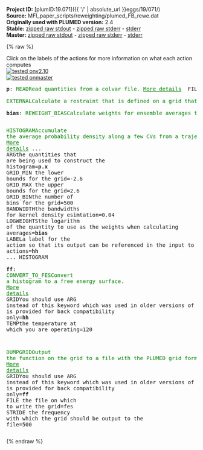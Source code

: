 **Project ID:** [plumID:19.071]({{ '/' | absolute_url }}eggs/19/071/)  
**Source:** MFI_paper_scripts/reweighting/plumed_FB_rewe.dat  
**Originally used with PLUMED version:** 2.4  
**Stable:** [zipped raw stdout](plumed_FB_rewe.dat.plumed.stdout.txt.zip) - [zipped raw stderr](plumed_FB_rewe.dat.plumed.stderr.txt.zip) - [stderr](plumed_FB_rewe.dat.plumed.stderr)  
**Master:** [zipped raw stdout](plumed_FB_rewe.dat.plumed_master.stdout.txt.zip) - [zipped raw stderr](plumed_FB_rewe.dat.plumed_master.stderr.txt.zip) - [stderr](plumed_FB_rewe.dat.plumed_master.stderr)  

{% raw %}
<div class="plumedpreheader">
<div class="headerInfo" id="value_details_data/MFI_paper_scripts/reweighting/plumed_FB_rewe.dat"> Click on the labels of the actions for more information on what each action computes </div>
<div class="containerBadge">
<div class="headerBadge"><a href="plumed_FB_rewe.dat.plumed.stderr"><img src="https://img.shields.io/badge/v2.10-failed-red.svg" alt="tested onv2.10" /></a></div>
<div class="headerBadge"><a href="plumed_FB_rewe.dat.plumed_master.stderr"><img src="https://img.shields.io/badge/master-failed-red.svg" alt="tested onmaster" /></a></div>
</div>
</div>
<pre class="plumedlisting">
<b name="data/MFI_paper_scripts/reweighting/plumed_FB_rewe.datp" onclick='showPath("data/MFI_paper_scripts/reweighting/plumed_FB_rewe.dat","data/MFI_paper_scripts/reweighting/plumed_FB_rewe.datp","data/MFI_paper_scripts/reweighting/plumed_FB_rewe.datp","brown")'>p</b>: <span class="plumedtooltip" style="color:green">READ<span class="right">Read quantities from a colvar file. <a href="https://www.plumed.org/doc-master/user-doc/html/READ" style="color:green">More details</a><i></i></span></span>  <span class="plumedtooltip">FILE<span class="right">the name of the file from which to read these quantities<i></i></span></span>=./position <span class="plumedtooltip">VALUES<span class="right">the values to read from the file<i></i></span></span>=p.x <span class="plumedtooltip">IGNORE_FORCES<span class="right"> use this flag if the forces added by any bias can be safely ignored<i></i></span></span> <span class="plumedtooltip">IGNORE_TIME<span class="right"> ignore the time in the colvar file<i></i></span></span>
<br/><span style="display:none;" id="data/MFI_paper_scripts/reweighting/plumed_FB_rewe.datp">The READ action with label <b>p</b> calculates the following quantities:<table  align="center" frame="void" width="95%" cellpadding="5%"><tr><td width="5%"><b> Quantity </b>  </td><td><b> Description </b> </td></tr><tr><td width="5%">p..#!custom</td><td>the names of the output components for this action depend on the actions input file see the example inputs below for details</td></tr></table></span><span class="plumedtooltip" style="color:green">EXTERNAL<span class="right">Calculate a restraint that is defined on a grid that is read during start up <a href="https://www.plumed.org/doc-master/user-doc/html/EXTERNAL" style="color:green">More details</a><i></i></span></span> <span class="plumedtooltip">ARG<span class="right">the labels of the scalars on which the bias will act<i></i></span></span>=<b name="data/MFI_paper_scripts/reweighting/plumed_FB_rewe.datp">p.x</b> <span class="plumedtooltip">FILE<span class="right">the name of the file containing the external potential<i></i></span></span>=grid.dat <span class="plumedtooltip">LABEL<span class="right">a label for the action so that its output can be referenced in the input to other actions<i></i></span></span>=<b name="data/MFI_paper_scripts/reweighting/plumed_FB_rewe.datmetad" onclick='showPath("data/MFI_paper_scripts/reweighting/plumed_FB_rewe.dat","data/MFI_paper_scripts/reweighting/plumed_FB_rewe.datmetad","data/MFI_paper_scripts/reweighting/plumed_FB_rewe.datmetad","brown")'>metad</b>
<br/><span style="display:none;" id="data/MFI_paper_scripts/reweighting/plumed_FB_rewe.datmetad">The EXTERNAL action with label <b>metad</b> calculates the following quantities:<table  align="center" frame="void" width="95%" cellpadding="5%"><tr><td width="5%"><b> Quantity </b>  </td><td><b> Description </b> </td></tr><tr><td width="5%">metad.bias</td><td>the instantaneous value of the bias potential</td></tr></table></span><b name="data/MFI_paper_scripts/reweighting/plumed_FB_rewe.datbias" onclick='showPath("data/MFI_paper_scripts/reweighting/plumed_FB_rewe.dat","data/MFI_paper_scripts/reweighting/plumed_FB_rewe.datbias","data/MFI_paper_scripts/reweighting/plumed_FB_rewe.datbias","brown")'>bias</b>: <span class="plumedtooltip" style="color:green">REWEIGHT_BIAS<span class="right">Calculate weights for ensemble averages that negate the effect the bias has on the region of phase space explored <a href="https://www.plumed.org/doc-master/user-doc/html/REWEIGHT_BIAS" style="color:green">More details</a><i></i></span></span> <span class="plumedtooltip">TEMP<span class="right">the system temperature<i></i></span></span>=120

<span style="display:none;" id="data/MFI_paper_scripts/reweighting/plumed_FB_rewe.datbias">The REWEIGHT_BIAS action with label <b>bias</b> calculates the following quantities:<table  align="center" frame="void" width="95%" cellpadding="5%"><tr><td width="5%"><b> Quantity </b>  </td><td><b> Description </b> </td></tr><tr><td width="5%">bias.value</td><td>the weight to use for this frame to negate the effect the bias</td></tr></table></span><span class="plumedtooltip" style="color:green">HISTOGRAM<span class="right">Accumulate the average probability density along a few CVs from a trajectory. <a href="https://www.plumed.org/doc-master/user-doc/html/HISTOGRAM" style="color:green">More details</a><i></i></span></span> ...
  <span class="plumedtooltip">ARG<span class="right">the quantities that are being used to construct the histogram<i></i></span></span>=<b name="data/MFI_paper_scripts/reweighting/plumed_FB_rewe.datp">p.x</b>
  <span class="plumedtooltip">GRID_MIN<span class="right"> the lower bounds for the grid<i></i></span></span>=-2.6
  <span class="plumedtooltip">GRID_MAX<span class="right"> the upper bounds for the grid<i></i></span></span>=2.6
  <span class="plumedtooltip">GRID_BIN<span class="right">the number of bins for the grid<i></i></span></span>=500
  <span class="plumedtooltip">BANDWIDTH<span class="right">the bandwidths for kernel density esimtation<i></i></span></span>=0.04
  <span class="plumedtooltip">LOGWEIGHTS<span class="right">the logarithm of the quantity to use as the weights when calculating averages<i></i></span></span>=<b name="data/MFI_paper_scripts/reweighting/plumed_FB_rewe.datbias">bias</b>
  <span class="plumedtooltip">LABEL<span class="right">a label for the action so that its output can be referenced in the input to other actions<i></i></span></span>=<b name="data/MFI_paper_scripts/reweighting/plumed_FB_rewe.dathh" onclick='showPath("data/MFI_paper_scripts/reweighting/plumed_FB_rewe.dat","data/MFI_paper_scripts/reweighting/plumed_FB_rewe.dathh","data/MFI_paper_scripts/reweighting/plumed_FB_rewe.dathh","brown")'>hh</b>
... HISTOGRAM
<br/><span style="display:none;" id="data/MFI_paper_scripts/reweighting/plumed_FB_rewe.dathh">The HISTOGRAM action with label <b>hh</b> calculates the following quantities:<table  align="center" frame="void" width="95%" cellpadding="5%"><tr><td width="5%"><b> Quantity </b>  </td><td><b> Description </b> </td></tr><tr><td width="5%">hh.value</td><td>the estimate of the histogram as a function of the argument that was obtained</td></tr></table></span><b name="data/MFI_paper_scripts/reweighting/plumed_FB_rewe.datff" onclick='showPath("data/MFI_paper_scripts/reweighting/plumed_FB_rewe.dat","data/MFI_paper_scripts/reweighting/plumed_FB_rewe.datff","data/MFI_paper_scripts/reweighting/plumed_FB_rewe.datff","brown")'>ff</b>: <span class="plumedtooltip" style="color:green">CONVERT_TO_FES<span class="right">Convert a histogram to a free energy surface. <a href="https://www.plumed.org/doc-master/user-doc/html/CONVERT_TO_FES" style="color:green">More details</a><i></i></span></span> <span class="plumedtooltip">GRID<span class="right">You should use ARG instead of this keyword which was used in older versions of PLUMED and is provided for back compatibility only<i></i></span></span>=<b name="data/MFI_paper_scripts/reweighting/plumed_FB_rewe.dathh">hh</b> <span class="plumedtooltip">TEMP<span class="right">the temperature at which you are operating<i></i></span></span>=120 


<span style="display:none;" id="data/MFI_paper_scripts/reweighting/plumed_FB_rewe.datff">The CONVERT_TO_FES action with label <b>ff</b> calculates the following quantities:<table  align="center" frame="void" width="95%" cellpadding="5%"><tr><td width="5%"><b> Quantity </b>  </td><td><b> Description </b> </td></tr><tr><td width="5%">ff.value</td><td>the free energy surface</td></tr></table></span><span class="plumedtooltip" style="color:green">DUMPGRID<span class="right">Output the function on the grid to a file with the PLUMED grid format. <a href="https://www.plumed.org/doc-master/user-doc/html/DUMPGRID" style="color:green">More details</a><i></i></span></span> <span class="plumedtooltip">GRID<span class="right">You should use ARG instead of this keyword which was used in older versions of PLUMED and is provided for back compatibility only<i></i></span></span>=<b name="data/MFI_paper_scripts/reweighting/plumed_FB_rewe.datff">ff</b> <span class="plumedtooltip">FILE<span class="right"> the file on which to write the grid<i></i></span></span>=fes <span class="plumedtooltip">STRIDE<span class="right"> the frequency with which the grid should be output to the file<i></i></span></span>=500
</pre>
{% endraw %}
